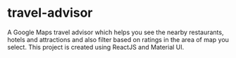 # travel-advisor
A Google Maps travel advisor which helps you see the nearby restaurants, hotels and attractions and also filter based on ratings in the area of map you select. This project is created using ReactJS and Material UI.
